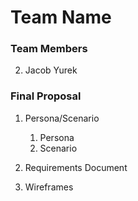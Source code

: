 # Team Name

### Team Members
2. Jacob Yurek
### Final Proposal
1. Persona/Scenario
    1. Persona
    2. Scenario
2. Requirements Document

3. Wireframes






